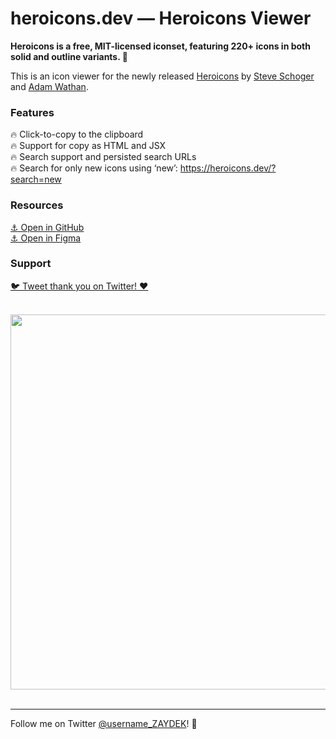 # heroicons.dev — Heroicons Viewer

**Heroicons is a free, MIT-licensed iconset, featuring 220+ icons in both solid and outline variants. 💅**

This is an icon viewer for the newly released [Heroicons](https://github.com/refactoringui/heroicons) by [Steve Schoger](https://twitter.com/steveschoger) and [Adam Wathan](https://twitter.com/adamwathan).

### Features

🔥 Click-to-copy to the clipboard<br>
🔥 Support for copy as HTML and JSX<br>
🔥 Search support and persisted search URLs<br>
🔥 Search for only new icons using ‘new’: https://heroicons.dev/?search=new

### Resources

[⚓️ Open in GitHub](https://www.figma.com/file/vfjBXrSSOCgmVEX5fdvV4L)<br>
[⚓️ Open in Figma](https://www.figma.com/file/vfjBXrSSOCgmVEX5fdvV4L)

### Support

[🐦 Tweet thank you on Twitter! ❤️](https://twitter.com/intent/tweet?text=Thanks%20@steveschoger,%20@adamwathan,%20and%20@username_ZAYDEK%20for%20Heroicons!%20%F0%9F%A4%A9&url=https://heroicons.dev)<br>

<br>
<div align="center">
	<img src="https://heroicons.dev/social.png" width="600">
</div>
<br>

---

Follow me on Twitter [@username_ZAYDEK](https://twitter.com/username_ZAYDEK)! 🖖
